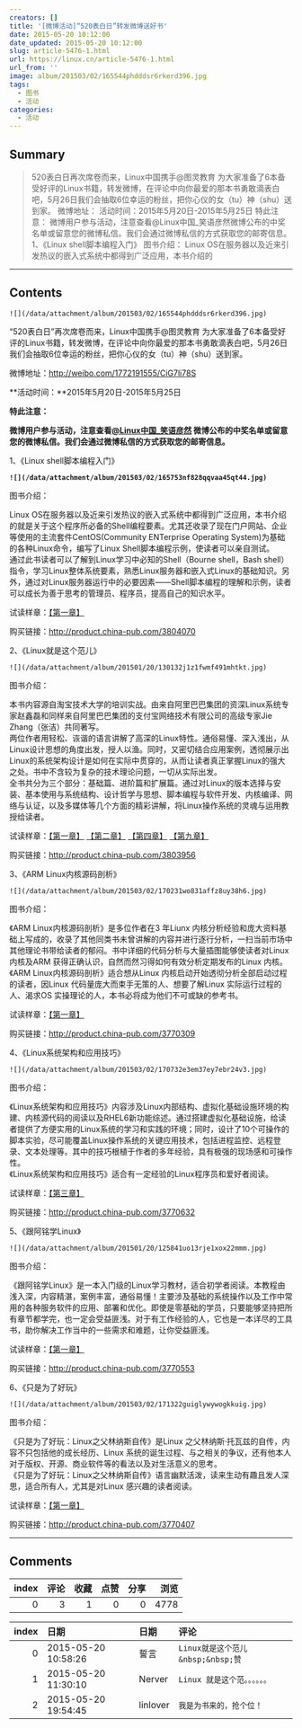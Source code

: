 ```yaml
---
creators: []
title: '[微博活动]“520表白日”转发微博送好书'
date: 2015-05-20 10:12:00
date_updated: 2015-05-20 10:12:00
slug: article-5476-1.html
url: https://linux.cn/article-5476-1.html
url_from: ''
image: album/201503/02/165544phdddsr6rkerd396.jpg
tags:
  - 图书
  - 活动
categories:
  - 活动
---
```


## Summary

> 520表白日再次席卷而来，Linux中国携手@图灵教育 为大家准备了6本备受好评的Linux书籍，转发微博，在评论中向你最爱的那本书勇敢滴表白吧，5月26日我们会抽取6位幸运的粉丝，把你心仪的女（tu）神（shu）送到家。 微博地址： 活动时间：2015年5月20日-2015年5月25日 特此注意： 微博用户参与活动，注意查看@Linux中国_笑语彦然微博公布的中奖名单或留意您的微博私信。我们会通过微博私信的方式获取您的邮寄信息。 1、《Linux shell脚本编程入门》  图书介绍： Linux OS在服务器以及近来引发热议的嵌入式系统中都得到广泛应用，本书介绍的

***

<!-- more -->

## Contents

`![](/data/attachment/album/201503/02/165544phdddsr6rkerd396.jpg)`

“520表白日”再次席卷而来，Linux中国携手@图灵教育 为大家准备了6本备受好评的Linux书籍，转发微博，在评论中向你最爱的那本书勇敢滴表白吧，5月26日我们会抽取6位幸运的粉丝，把你心仪的女（tu）神（shu）送到家。

微博地址：<http://weibo.com/1772191555/CiG7li78S>

**活动时间：**2015年5月20日-2015年5月25日

**特此注意：**

**微博用户参与活动，注意查看[@Linux中国\_笑语彦然](http://weibo.com/2797972581) 微博公布的中奖名单或留意您的微博私信。我们会通过微博私信的方式获取您的邮寄信息。**

1、《Linux shell脚本编程入门》

**`![](/data/attachment/album/201503/02/165753nf828qqvaa45qt44.jpg)`**

图书介绍：

Linux OS在服务器以及近来引发热议的嵌入式系统中都得到广泛应用，本书介绍的就是关于这个程序所必备的Shell编程要素。尤其还收录了现在门户网站、企业等使用的主流套件CentOS(Community ENTerprise Operating System)为基础的各种Linux命令，编写了Linux Shell脚本编程示例，使读者可以亲自测试。   
通过此书读者可以了解到Linux学习中必知的Shell（Bourne shell，Bash shell）指令，学习Linux整体系统要素，熟悉Linux服务器和嵌入式Linux的基础知识。另外，通过对Linux服务器运行中的必要因素——Shell脚本编程的理解和示例，读者可以成长为善于思考的管理员、程序员，提高自己的知识水平。

试读样章：[【第一章】](http://images.china-pub.com/ebook3800001-3805000/3804070/ch01.pdf)

购买链接：<http://product.china-pub.com/3804070>

2、《Linux就是这个范儿》

`![](/data/attachment/album/201501/20/130132j1z1fwmf491mhtkt.jpg)`

图书介绍：

本书内容源自淘宝技术大学的培训实战。由来自阿里巴巴集团的资深Linux系统专家赵鑫磊和同样来自阿里巴巴集团的支付宝网络技术有限公司的高级专家Jie Zhang（张洁）共同著写。   
两位作者用轻松、诙谐的语言讲解了高深的Linux特性。通俗易懂、深入浅出，从Linux设计思想的角度出发，授人以渔。同时，又密切结合应用案例，透彻展示出Linux的系统架构设计是如何在实际中贯穿的，从而让读者真正掌握Linux的强大之处。书中不含较为复杂的技术理论问题，一切从实际出发。   
全书共分为三个部分：基础篇、进阶篇和扩展篇。通过对Linux的版本选择与安装、基本使用与系统结构、设计哲学与思想、脚本编程与软件开发、内核编译、网络与认证，以及多媒体等几个方面的精彩讲解，将Linux操作系统的灵魂与运用教授给读者。

试读样章：[【第一章】](http://images.china-pub.com/ebook3800001-3805000/3803956/ch01.pdf) [【第二章】](http://images.china-pub.com/ebook3800001-3805000/3803956/ch02.pdf) [【第四章】](http://images.china-pub.com/ebook3800001-3805000/3803956/ch04.pdf) [【第九章】](http://images.china-pub.com/ebook3800001-3805000/3803956/ch09.pdf)

购买链接：<http://product.china-pub.com/3803956>

3、《ARM Linux内核源码剖析》

`![](/data/attachment/album/201503/02/170231wo831affz8uy38h6.jpg)`

图书介绍：

《ARM Linux内核源码剖析》是多位作者在3 年Liunx 内核分析经验和庞大资料基础上写成的，收录了其他同类书未曾讲解的内容并进行逐行分析，一扫当前市场中其他理论书带给读者的郁闷。书中详细的代码分析与大量插图能够使读者对Linux 内核及ARM 获得正确认识，自然而然习得如何有效分析定期发布的Linux 内核。  
《ARM Linux内核源码剖析》适合想从Linux 内核启动开始透彻分析全部启动过程的读者，因Linux 代码量庞大而束手无策的人、想要了解Linux 实际运行过程的人、渴求OS 实操理论的人，本书必将成为他们不可或缺的参考书。 

试读样章：[【第一章】](http://images.china-pub.com/ebook3770001-3775000/3770309/ch01.pdf)

购买链接：<http://product.china-pub.com/3770309>

4、《Linux系统架构和应用技巧》

`![](/data/attachment/album/201503/02/170732e3em37ey7ebr24v3.jpg)`

图书介绍：

《Linux系统架构和应用技巧》内容涉及Linux内部结构、虚拟化基础设施环境的构建、内核源代码的阅读以及RHEL6新功能综述。通过搭建虚拟化基础设施，给读者提供了方便实用的Linux系统的学习和实践的环境；同时，设计了10个可操作的脚本实验，尽可能覆盖Linux操作系统的关键应用技术，包括进程监控、远程登录、文本处理等。其中的技巧根植于作者的多年经验，具有极强的现场感和可操作性。  
《Linux系统架构和应用技巧》适合有一定经验的Linux程序员和爱好者阅读。

试读样章：[【第三章】](http://images.china-pub.com/ebook3770001-3775000/3770632/ch03.pdf)

购买链接：<http://product.china-pub.com/3770632>

5、《跟阿铭学Linux》

`![](/data/attachment/album/201501/20/125841uo13rje1xox22mmm.jpg)`

图书介绍：

《跟阿铭学Linux》是一本入门级的Linux学习教材，适合初学者阅读。本教程由浅入深，内容精湛，案例丰富，通俗易懂！主要涉及基础的系统操作以及工作中常用的各种服务软件的应用、部署和优化。即使是零基础的学员，只要能够坚持把所有章节都学完，也一定会受益匪浅。对于有工作经验的人，它也是一本详尽的工具书，助你解决工作当中的一些需求和难题，让你受益匪浅。

试读样章：[【第一章】](http://images.china-pub.com/ebook3770001-3775000/3770553/ch01.pdf)

购买链接：<http://product.china-pub.com/3770553>

6、《只是为了好玩》

`![](/data/attachment/album/201503/02/171322guiglywywogkkuig.jpg)`

图书介绍：

《只是为了好玩：Linux之父林纳斯自传》是Linux 之父林纳斯·托瓦兹的自传，内容不只包括他的成长经历、Linux 系统的诞生过程、与之相关的争议，还有他本人对于版权、开源、商业软件等的看法以及对生活意义的思考。  
《只是为了好玩：Linux之父林纳斯自传》语言幽默活泼，读来生动有趣且发人深思，适合所有人，尤其是对Linux 感兴趣的读者阅读。

试读样章：[【第一章】](http://images.china-pub.com/ebook3770001-3775000/3770407/ch01.pdf)

购买链接：<http://product.china-pub.com/3770407>

***

## Comments


|   index |   评论 |   收藏 |   点赞 |   分享 |   浏览 |
|--------:|-------:|-------:|-------:|-------:|-------:|
|       0 |      3 |      1 |      0 |      0 |   4778 |

|   index | 日期                | 日期     | 评论                              |
|--------:|:--------------------|:---------|:----------------------------------|
|       0 | 2015-05-20 10:58:26 | 誓言     | `Linux就是这个范儿&nbsp;&nbsp;赞` |
|       1 | 2015-05-20 11:30:10 | Nerver   | `Linux 就是这个范。。。。。。`    |
|       2 | 2015-05-20 19:54:45 | linlover | `我是为书来的，抢个位！`          |
